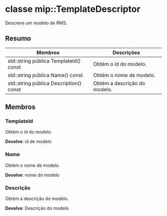 # <a name="class-miptemplatedescriptor"></a>classe mip::TemplateDescriptor 
Descreve um modelo de RMS.
  
## <a name="summary"></a>Resumo
 Membros                        | Descrições                                
--------------------------------|---------------------------------------------
 std::string pública TemplateId() const  |  Obtém o id do modelo.
 std::string pública Name() const  |  Obtém o nome de modelo.
 std::string pública Description() const  |  Obtém a descrição do modelo.
  
## <a name="members"></a>Membros
  
### <a name="templateid"></a>TemplateId
Obtém o id do modelo.

  
**Devolve**: id de modelo
  
### <a name="name"></a>Nome
Obtém o nome de modelo.

  
**Devolve**: nome do modelo
  
### <a name="description"></a>Descrição
Obtém a descrição do modelo.

  
**Devolve**: Descrição do modelo
